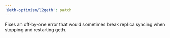 ```yaml
---
'@eth-optimism/l2geth': patch
---
```


Fixes an off-by-one error that would sometimes break replica syncing when stopping and restarting geth.
